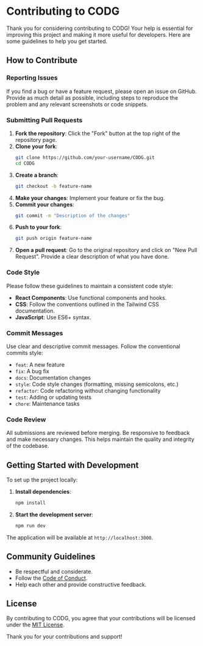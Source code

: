 # Contributing to CODG

Thank you for considering contributing to CODG! Your help is essential for improving this project and making it more useful for developers. Here are some guidelines to help you get started.

## How to Contribute

### Reporting Issues

If you find a bug or have a feature request, please open an issue on GitHub. Provide as much detail as possible, including steps to reproduce the problem and any relevant screenshots or code snippets.

### Submitting Pull Requests

1. **Fork the repository**: Click the "Fork" button at the top right of the repository page.
2. **Clone your fork**: 
    ```bash
    git clone https://github.com/your-username/CODG.git
    cd CODG
    ```
3. **Create a branch**: 
    ```bash
    git checkout -b feature-name
    ```
4. **Make your changes**: Implement your feature or fix the bug.
5. **Commit your changes**: 
    ```bash
    git commit -m "Description of the changes"
    ```
6. **Push to your fork**: 
    ```bash
    git push origin feature-name
    ```
7. **Open a pull request**: Go to the original repository and click on "New Pull Request". Provide a clear description of what you have done.

### Code Style

Please follow these guidelines to maintain a consistent code style:

- **React Components**: Use functional components and hooks.
- **CSS**: Follow the conventions outlined in the Tailwind CSS documentation.
- **JavaScript**: Use ES6+ syntax.

### Commit Messages

Use clear and descriptive commit messages. Follow the conventional commits style:
- `feat`: A new feature
- `fix`: A bug fix
- `docs`: Documentation changes
- `style`: Code style changes (formatting, missing semicolons, etc.)
- `refactor`: Code refactoring without changing functionality
- `test`: Adding or updating tests
- `chore`: Maintenance tasks

### Code Review

All submissions are reviewed before merging. Be responsive to feedback and make necessary changes. This helps maintain the quality and integrity of the codebase.

## Getting Started with Development

To set up the project locally:

1. **Install dependencies**: 
    ```bash
    npm install
    ```
2. **Start the development server**: 
    ```bash
    npm run dev
    ```

The application will be available at `http://localhost:3000`.

## Community Guidelines

- Be respectful and considerate.
- Follow the [Code of Conduct](CODE_OF_CONDUCT.md).
- Help each other and provide constructive feedback.

## License

By contributing to CODG, you agree that your contributions will be licensed under the [MIT License](LICENSE).

Thank you for your contributions and support!
